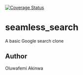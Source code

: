 [![Coverage Status](https://coveralls.io/repos/github/KaiserPhemi/seamless_search/badge.svg?branch=master)](https://coveralls.io/github/KaiserPhemi/seamless_search?branch=master)

# seamless_search

A basic Google search clone

## Author

Oluwafemi Akinwa

